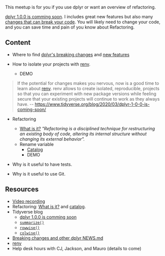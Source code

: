 This meetup is for you if you use dplyr or want an overview of refactoring.

[dplyr 1.0.0 is comming soon]( https://www.tidyverse.org/blog/2020/03/dplyr-1-0-0-is-coming-soon/). I includes great new features but also many [changes that can break your code](https://github.com/tidyverse/dplyr/blob/master/NEWS.md#breaking-changes). You will likely need to change your code, and you can save time and pain of you know about Refactoring.

## Content

* Where to find [dplyr's breaking changes](https://github.com/tidyverse/dplyr/blob/master/NEWS.md#breaking-changes) and [new features](https://www.tidyverse.org/blog/)

* How to isolate your projects with [renv](https://rstudio.github.io/renv/articles/renv.html).
    * DEMO

> If the potential for changes makes you nervous, now is a good time to learn about [renv](https://rstudio.github.io/renv/articles/renv.html). renv allows to create isolated, reproducible, projects so that you can experiment with new package versions while feeling secure that your existing projects will continue to work as they always have. -- <https://www.tidyverse.org/blog/2020/03/dplyr-1-0-0-is-coming-soon/>

* Refactoring

    * [What is it?](https://refactoring.com/) _"Refactoring is a disciplined technique for restructuring an existing body of code, altering its internal structure without changing its external behavior"._
    *  Rename variable
        * [Catalog](https://refactoring.com/catalog/)
        * DEMO

* Why is it useful to have tests. 

* Why is it useful to use Git.

## Resources

* [Video recording](https://youtu.be/xxtpMXvVM3s)
* Refactoring: [What is it?](https://refactoring.com/) and [catalog](https://refactoring.com/catalog/).
* Tidyverse blog 
    * [dplyr 1.0.0 is comming soon](https://www.tidyverse.org/blog/2020/03/dplyr-1-0-0-is-coming-soon/)
    * [`summarize()`](https://www.tidyverse.org/blog/2020/03/dplyr-1-0-0-summarise/)
    * [`rowwise()`](https://dplyr.tidyverse.org/dev/articles/rowwise.html)
    * [`colwise()`](https://dplyr.tidyverse.org/dev/articles/colwise.html)
* [Breaking changes and other dplyr NEWS.md](https://github.com/tidyverse/dplyr/blob/master/NEWS.md#dplyr-100-in-development)
* [renv](https://rstudio.github.io/renv/articles/renv.html)
* Help desk hours with CJ, Jackson, and Mauro (details to come)
